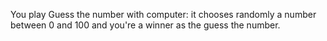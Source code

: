 You play Guess the number with computer: it chooses randomly a number between 0 and 100 and you're a winner as the guess the number.
